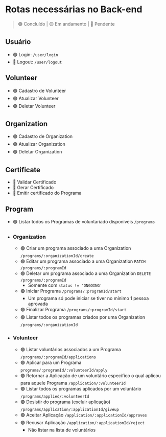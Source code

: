 # Rotas necessárias no Back-end

> 🟢 Concluído | 🟡 Em andamento | 🔴 Pendente

## Usuário

- 🟢 Login: `
/user/login
`
- 🔴 Logout: `/user/logout`

## Volunteer
- 🟢 Cadastro de Volunteer
- 🟢 Atualizar Volunteer
- 🟢 Deletar Volunteer

## Organization

- 🟢 Cadastro de Organization
- 🟢 Atualizar Organization
- 🟢 Deletar Organization

## Certificate

- 🔴 Validar Certificado
- 🔴 Gerar Certificado
- 🔴 Emitir certificado do Programa

## Program

- 🟢 Listar todos os Programas de voluntariado disponíveis `/programs`
- ### Organization
    - 🟢 Criar um programa associado a uma Organization `/programs/:organizationId/create`
    - 🟢 Editar um programa associado a uma Organization `PATCH /programs/:programId`
    - 🟢 Deletar um programa associado a uma Organization  `DELETE /programs/:programId`
        - Somente com ``status != 'ONGOING'``
    - 🟢 Iniciar Programa `/programs/:programId/start`
        - Um programa só pode iniciar se tiver no mínimo 1 pessoa aprovada
    - 🟢 Finalizar Programa `/programs/:programId/start`
    - 🟢 Listar todos os programas criados por uma Organization `/programs/:organizationId`
- ### Volunteer
    - 🟢 Listar voluntários associados a um Programa `/programs/:programId/applications`
    - 🟢 Aplicar para um Programa `programs/:programId/:volunteerId/apply`
    - 🟢 Retornar a Aplicação de um voluntário específico o qual aplicou para aquele Programa `/application/:volunteerId`
    - 🟢 Listar todos os programas aplicados por um voluntário `/programs/applied/:volunteerId`
    - 🟢 Desistir do programa (excluir aplicação) `/programs/application/:applicationId/giveup`
    - 🟢 Aceitar Aplicação `/application/:applicationId/approves`
    - 🟢 Recusar Aplicação `/application/:applicationId/reject`
        - Não listar na lista de voluntários